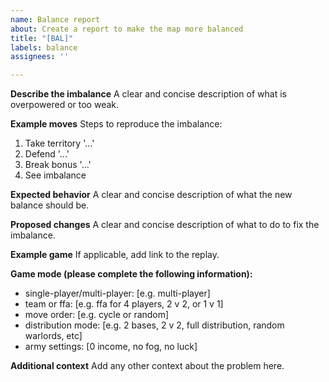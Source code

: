 ```yaml
---
name: Balance report
about: Create a report to make the map more balanced
title: "[BAL]"
labels: balance
assignees: ''

---
```


**Describe the imbalance**
A clear and concise description of what is overpowered or too weak.

**Example moves**
Steps to reproduce the imbalance:
1. Take territory '...'
2. Defend '...'
3. Break bonus '...'
4. See imbalance

**Expected behavior**
A clear and concise description of what the new balance should be.

**Proposed changes**
A clear and concise description of what to do to fix the imbalance.

**Example game**
If applicable, add link to the replay.

**Game mode (please complete the following information):**
 - single-player/multi-player: [e.g. multi-player]
 - team or ffa: [e.g. ffa for 4 players, 2 v 2, or 1 v 1] 
 - move order: [e.g. cycle or random]
 - distribution mode: [e.g. 2 bases, 2 v 2, full distribution, random warlords, etc]
 - army settings: [0 income, no fog, no luck]

**Additional context**
Add any other context about the problem here.
